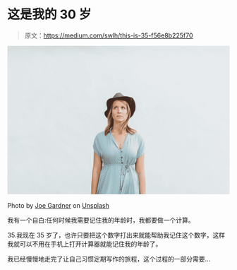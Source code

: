 # 这是我的 30 岁

> 原文：<https://medium.com/swlh/this-is-35-f56e8b225f70>

![](img/b2bea316be3b417dfcf813f15c96fc3a.png)

Photo by [Joe Gardner](https://unsplash.com/@josephgardnerphotography?utm_source=unsplash&utm_medium=referral&utm_content=creditCopyText) on [Unsplash](https://unsplash.com/?utm_source=unsplash&utm_medium=referral&utm_content=creditCopyText)

我有一个自白:任何时候我需要记住我的年龄时，我都要做一个计算。

35.我现在 35 岁了，也许只要把这个数字打出来就能帮助我记住这个数字，这样我就可以不用在手机上打开计算器就能记住我的年龄了。

我已经慢慢地走完了让自己习惯定期写作的旅程，这个过程的一部分需要…